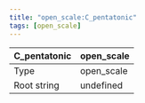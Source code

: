 ```yaml
---
title: "open_scale:C_pentatonic"
tags: [open_scale]
---
```


|C_pentatonic|open_scale|
|---|---|
|Type|open_scale|
|Root string|undefined|

